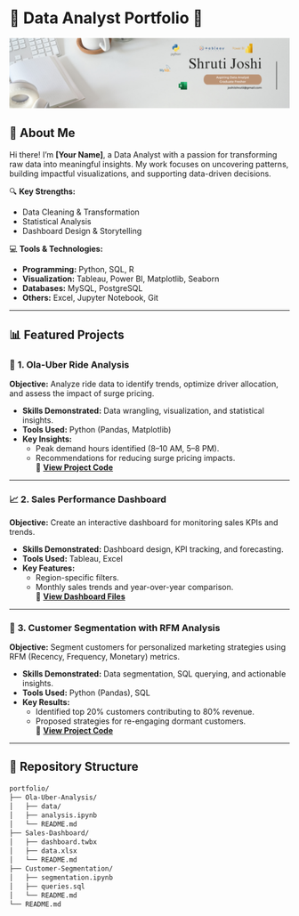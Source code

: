 # 🌟 **Data Analyst Portfolio** 🌟  

![Portfolio Banner](Banner.png)  
 

## **📌 About Me**  

Hi there! I’m **[Your Name]**, a Data Analyst with a passion for transforming raw data into meaningful insights. My work focuses on uncovering patterns, building impactful visualizations, and supporting data-driven decisions.  

🔍 **Key Strengths:**  
- Data Cleaning & Transformation  
- Statistical Analysis  
- Dashboard Design & Storytelling  

💻 **Tools & Technologies:**  
- **Programming:** Python, SQL, R  
- **Visualization:** Tableau, Power BI, Matplotlib, Seaborn  
- **Databases:** MySQL, PostgreSQL  
- **Others:** Excel, Jupyter Notebook, Git  

---

## **📊 Featured Projects**  

### 🚖 **1. Ola-Uber Ride Analysis**  
**Objective:** Analyze ride data to identify trends, optimize driver allocation, and assess the impact of surge pricing.  
- **Skills Demonstrated:** Data wrangling, visualization, and statistical insights.  
- **Tools Used:** Python (Pandas, Matplotlib)  
- **Key Insights:**  
  - Peak demand hours identified (8–10 AM, 5–8 PM).  
  - Recommendations for reducing surge pricing impacts.  
📁 **[View Project Code](https://github.com/yourusername/portfolio/tree/main/Ola-Uber-Analysis)**  

---

### 📈 **2. Sales Performance Dashboard**  
**Objective:** Create an interactive dashboard for monitoring sales KPIs and trends.  
- **Skills Demonstrated:** Dashboard design, KPI tracking, and forecasting.  
- **Tools Used:** Tableau, Excel  
- **Key Features:**  
  - Region-specific filters.  
  - Monthly sales trends and year-over-year comparison.  
📁 **[View Dashboard Files](https://github.com/yourusername/portfolio/tree/main/Sales-Dashboard)**  

---

### 🧮 **3. Customer Segmentation with RFM Analysis**  
**Objective:** Segment customers for personalized marketing strategies using RFM (Recency, Frequency, Monetary) metrics.  
- **Skills Demonstrated:** Data segmentation, SQL querying, and actionable insights.  
- **Tools Used:** Python (Pandas), SQL  
- **Key Results:**  
  - Identified top 20% customers contributing to 80% revenue.  
  - Proposed strategies for re-engaging dormant customers.  
📁 **[View Project Code](https://github.com/yourusername/portfolio/tree/main/Customer-Segmentation)**  

---

## **📂 Repository Structure**  

```plaintext
portfolio/
├── Ola-Uber-Analysis/
│   ├── data/
│   ├── analysis.ipynb
│   └── README.md
├── Sales-Dashboard/
│   ├── dashboard.twbx
│   ├── data.xlsx
│   └── README.md
├── Customer-Segmentation/
│   ├── segmentation.ipynb
│   ├── queries.sql
│   └── README.md
└── README.md


